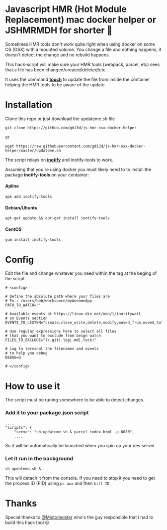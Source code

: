 # Javascript HMR (Hot Module Replacement) mac docker helper or JSHMRMDH for shorter 🤪

Sometimes HMR tools don't work quite right when using docker on some OS (OSX) with a mounted volume. You change a file and nothing happens, it doesn't detect the change and no rebuild happens.

This hack-script will make sure your HMR tools (webpack, parcel, etc) sees that a file has been changed/created/deleted/etc.

It uses the command **[touch](https://linux.die.net/man/1/touch)** to update the file from inside the container helping the HMR tools to be aware of the update.

# Installation

Clone this repo or just download the updateme.sh file

```
git clone https://github.com/gdi3d/js-hmr-osx-docker-helper
```
or

```
wget https://raw.githubusercontent.com/gdi3d/js-hmr-osx-docker-helper/master/updateme.sh
```


The script relays on **[inotify](https://linux.die.net/man/7/inotify)** and inotify-tools to work.

Assuming that you're using docker you must likely need to to install the package **inotify-tools** on your container:

#### Apline
```
apk add inotify-tools
```

#### Debian/Ubuntu
```
apt-get update && apt-get install inotify-tools
```

#### CentOS
```
yum install inotify-tools
```

# Config
Edit the file and change whatever you need within the **<config>** tag at the beging of the script

```
# <config>

# Define the absolute path where your files are
# Ex.: /users/bob/workspace/myAwsomeApp
PATH_TO_WATCH=""

# Available events at https://linux.die.net/man/1/inotifywait
# on Events section
EVENTS_TO_LISTEN="create,close_write,delete,modify,moved_from,moved_to"

# Use regular expressions here to select all files
# that you want to exclude from beign watch
FILES_TO_EXCLUDE="(\.git|.log|.md|.lock)"

# Log to terminal the filenames and events
# to help you debug
DEBUG=0

# </config>

```


# How to use it

The script must be runing somewhere to be able to detect changes.

### Add it to your package.json script
```
....
"scripts": {
    "serve": "sh updateme.sh & parcel index.html -p 8080",
    ....
```
So it will be automatically be launched when you spin up your dev server

### Let it run in the background
```
sh updateme.sh &
``` 

This will detach it from the console. If you need to stop it you need to get the process ID (PID) using `ps aux` and then `kill ID`

# Thanks
Special thanks to [@Mixtomeister](https://github.com/Mixtomeister) who's the guy responsible that I had to build this hack tool 😒
